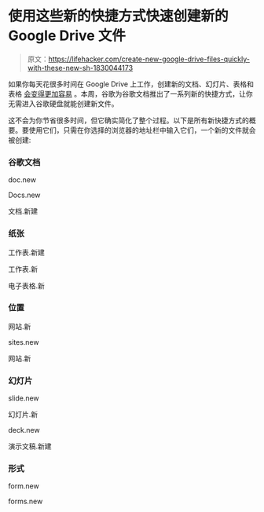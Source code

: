 # 使用这些新的快捷方式快速创建新的 Google Drive 文件

> 原文：<https://lifehacker.com/create-new-google-drive-files-quickly-with-these-new-sh-1830044173>

如果你每天花很多时间在 Google Drive 上工作，创建新的文档、幻灯片、表格和表格 [会变得更加容易](https://twitter.com/googledocs/status/1055490445088903168/photo/1) 。本周，谷歌为谷歌文档推出了一系列新的快捷方式，让你无需进入谷歌硬盘就能创建新文件。



这不会为你节省很多时间，但它确实简化了整个过程。以下是所有新快捷方式的概要。要使用它们，只需在你选择的浏览器的地址栏中输入它们，一个新的文件就会被创建:

### 谷歌文档

doc.new

Docs.new

文档.新建

### 纸张

工作表.新建

工作表.新

电子表格.新

### 位置

网站.新

sites.new

网站.新

### 幻灯片

slide.new

幻灯片.新

deck.new

演示文稿.新建

### 形式

form.new

forms.new